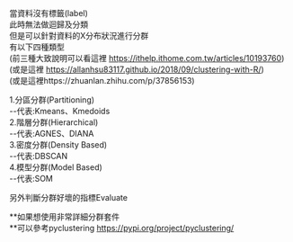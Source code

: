 當資料沒有標籤(label)  
此時無法做迴歸及分類  
但是可以針對資料的X分布狀況進行分群  
有以下四種類型  
(前三種大致說明可以看這裡 https://ithelp.ithome.com.tw/articles/10193760)  
(或是這裡 https://allanhsu83117.github.io/2018/09/clustering-with-R/)  
(或是這裡https://zhuanlan.zhihu.com/p/37856153)  
  
1.分區分群(Partitioning)  
--代表:Kmeans、Kmedoids  
2.階層分群(Hierarchical)  
--代表:AGNES、DIANA  
3.密度分群(Density Based)  
--代表:DBSCAN  
4.模型分群(Model Based)  
--代表:SOM
  
另外判斷分群好壞的指標Evaluate  
  
**如果想使用非常詳細分群套件  
**可以參考pyclustering https://pypi.org/project/pyclustering/  
